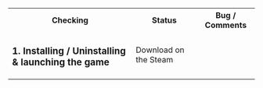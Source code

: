 <table>

<tr>
  <th>Checking</th>
  <th>Status</th>
  <th>Bug / Comments</th>
</tr>

<tr>
  <td><h3>1. Installing / Uninstalling & launching the game</h3></td>
  <td>Download on the Steam</td>
</tr>
</table>
